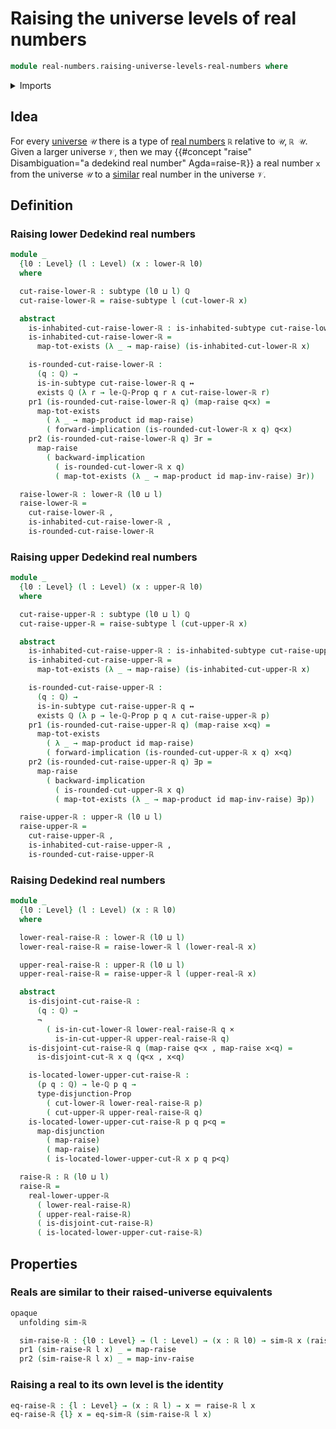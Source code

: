 # Raising the universe levels of real numbers

```agda
module real-numbers.raising-universe-levels-real-numbers where
```

<details><summary>Imports</summary>

```agda
open import elementary-number-theory.rational-numbers
open import elementary-number-theory.strict-inequality-rational-numbers

open import foundation.cartesian-product-types
open import foundation.conjunction
open import foundation.dependent-pair-types
open import foundation.disjunction
open import foundation.existential-quantification
open import foundation.function-types
open import foundation.functoriality-cartesian-product-types
open import foundation.functoriality-disjunction
open import foundation.identity-types
open import foundation.inhabited-subtypes
open import foundation.logical-equivalences
open import foundation.negation
open import foundation.raising-universe-levels
open import foundation.subtypes
open import foundation.universe-levels

open import logic.functoriality-existential-quantification

open import metric-spaces.isometries-metric-spaces
open import metric-spaces.metric-space-of-rational-numbers

open import real-numbers.dedekind-real-numbers
open import real-numbers.lower-dedekind-real-numbers
open import real-numbers.similarity-real-numbers
open import real-numbers.upper-dedekind-real-numbers
```

</details>

## Idea

For every [universe](foundation.universe-levels.md) `𝒰` there is a type of
[real numbers](real-numbers.dedekind-real-numbers.md) `ℝ` relative to `𝒰`,
`ℝ 𝒰`. Given a larger universe `𝒱`, then we may
{{#concept "raise" Disambiguation="a dedekind real number" Agda=raise-ℝ}} a real
number `x` from the universe `𝒰` to a
[similar](real-numbers.similarity-real-numbers.md) real number in the universe
`𝒱`.

## Definition

### Raising lower Dedekind real numbers

```agda
module _
  {l0 : Level} (l : Level) (x : lower-ℝ l0)
  where

  cut-raise-lower-ℝ : subtype (l0 ⊔ l) ℚ
  cut-raise-lower-ℝ = raise-subtype l (cut-lower-ℝ x)

  abstract
    is-inhabited-cut-raise-lower-ℝ : is-inhabited-subtype cut-raise-lower-ℝ
    is-inhabited-cut-raise-lower-ℝ =
      map-tot-exists (λ _ → map-raise) (is-inhabited-cut-lower-ℝ x)

    is-rounded-cut-raise-lower-ℝ :
      (q : ℚ) →
      is-in-subtype cut-raise-lower-ℝ q ↔
      exists ℚ (λ r → le-ℚ-Prop q r ∧ cut-raise-lower-ℝ r)
    pr1 (is-rounded-cut-raise-lower-ℝ q) (map-raise q<x) =
      map-tot-exists
        ( λ _ → map-product id map-raise)
        ( forward-implication (is-rounded-cut-lower-ℝ x q) q<x)
    pr2 (is-rounded-cut-raise-lower-ℝ q) ∃r =
      map-raise
        ( backward-implication
          ( is-rounded-cut-lower-ℝ x q)
          ( map-tot-exists (λ _ → map-product id map-inv-raise) ∃r))

  raise-lower-ℝ : lower-ℝ (l0 ⊔ l)
  raise-lower-ℝ =
    cut-raise-lower-ℝ ,
    is-inhabited-cut-raise-lower-ℝ ,
    is-rounded-cut-raise-lower-ℝ
```

### Raising upper Dedekind real numbers

```agda
module _
  {l0 : Level} (l : Level) (x : upper-ℝ l0)
  where

  cut-raise-upper-ℝ : subtype (l0 ⊔ l) ℚ
  cut-raise-upper-ℝ = raise-subtype l (cut-upper-ℝ x)

  abstract
    is-inhabited-cut-raise-upper-ℝ : is-inhabited-subtype cut-raise-upper-ℝ
    is-inhabited-cut-raise-upper-ℝ =
      map-tot-exists (λ _ → map-raise) (is-inhabited-cut-upper-ℝ x)

    is-rounded-cut-raise-upper-ℝ :
      (q : ℚ) →
      is-in-subtype cut-raise-upper-ℝ q ↔
      exists ℚ (λ p → le-ℚ-Prop p q ∧ cut-raise-upper-ℝ p)
    pr1 (is-rounded-cut-raise-upper-ℝ q) (map-raise x<q) =
      map-tot-exists
        ( λ _ → map-product id map-raise)
        ( forward-implication (is-rounded-cut-upper-ℝ x q) x<q)
    pr2 (is-rounded-cut-raise-upper-ℝ q) ∃p =
      map-raise
        ( backward-implication
          ( is-rounded-cut-upper-ℝ x q)
          ( map-tot-exists (λ _ → map-product id map-inv-raise) ∃p))

  raise-upper-ℝ : upper-ℝ (l0 ⊔ l)
  raise-upper-ℝ =
    cut-raise-upper-ℝ ,
    is-inhabited-cut-raise-upper-ℝ ,
    is-rounded-cut-raise-upper-ℝ
```

### Raising Dedekind real numbers

```agda
module _
  {l0 : Level} (l : Level) (x : ℝ l0)
  where

  lower-real-raise-ℝ : lower-ℝ (l0 ⊔ l)
  lower-real-raise-ℝ = raise-lower-ℝ l (lower-real-ℝ x)

  upper-real-raise-ℝ : upper-ℝ (l0 ⊔ l)
  upper-real-raise-ℝ = raise-upper-ℝ l (upper-real-ℝ x)

  abstract
    is-disjoint-cut-raise-ℝ :
      (q : ℚ) →
      ¬
        ( is-in-cut-lower-ℝ lower-real-raise-ℝ q ×
          is-in-cut-upper-ℝ upper-real-raise-ℝ q)
    is-disjoint-cut-raise-ℝ q (map-raise q<x , map-raise x<q) =
      is-disjoint-cut-ℝ x q (q<x , x<q)

    is-located-lower-upper-cut-raise-ℝ :
      (p q : ℚ) → le-ℚ p q →
      type-disjunction-Prop
        ( cut-lower-ℝ lower-real-raise-ℝ p)
        ( cut-upper-ℝ upper-real-raise-ℝ q)
    is-located-lower-upper-cut-raise-ℝ p q p<q =
      map-disjunction
        ( map-raise)
        ( map-raise)
        ( is-located-lower-upper-cut-ℝ x p q p<q)

  raise-ℝ : ℝ (l0 ⊔ l)
  raise-ℝ =
    real-lower-upper-ℝ
      ( lower-real-raise-ℝ)
      ( upper-real-raise-ℝ)
      ( is-disjoint-cut-raise-ℝ)
      ( is-located-lower-upper-cut-raise-ℝ)
```

## Properties

### Reals are similar to their raised-universe equivalents

```agda
opaque
  unfolding sim-ℝ

  sim-raise-ℝ : {l0 : Level} → (l : Level) → (x : ℝ l0) → sim-ℝ x (raise-ℝ l x)
  pr1 (sim-raise-ℝ l x) _ = map-raise
  pr2 (sim-raise-ℝ l x) _ = map-inv-raise
```

### Raising a real to its own level is the identity

```agda
eq-raise-ℝ : {l : Level} → (x : ℝ l) → x ＝ raise-ℝ l x
eq-raise-ℝ {l} x = eq-sim-ℝ (sim-raise-ℝ l x)
```
